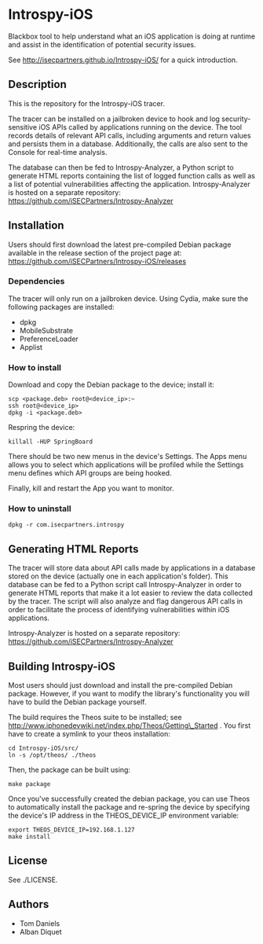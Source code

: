 Introspy-iOS
============

Blackbox tool to help understand what an iOS application is doing at runtime
and assist in the identification of potential security issues.

See http://isecpartners.github.io/Introspy-iOS/ for a quick introduction.


Description
-----------

This is the repository for the Introspy-iOS tracer.

The tracer can be installed on a jailbroken device to hook and log
security-sensitive iOS APIs called by applications running on the device. The
tool records details of relevant API calls, including arguments and return
values and persists them in a database.
Additionally, the calls are also sent to the Console for real-time analysis.

The database can then be fed to Introspy-Analyzer, a Python script to generate
HTML reports containing the list of logged function calls as well as a list of
potential vulnerabilities affecting the application. Introspy-Analyzer is hosted
on a separate repository:
https://github.com/iSECPartners/Introspy-Analyzer


Installation
------------

Users should first download the latest pre-compiled Debian package available
in the release section of the project page at:
https://github.com/iSECPartners/Introspy-iOS/releases

### Dependencies

The tracer will only run on a jailbroken device. Using Cydia, make
sure the following packages are installed:
- dpkg
- MobileSubstrate
- PreferenceLoader
- Applist

### How to install

Download and copy the Debian package to the device; install it:

    scp <package.deb> root@<device_ip>:~
    ssh root@<device_ip>
    dpkg -i <package.deb>

Respring the device:

    killall -HUP SpringBoard

There should be two new menus in the device's Settings. The Apps menu allows you
to select which applications will be profiled while the Settings menu defines
which API groups are being hooked.

Finally, kill and restart the App you want to monitor.

### How to uninstall

    dpkg -r com.isecpartners.introspy


Generating HTML Reports
-----------------------

The tracer will store data about API calls made by applications in a database
stored on the device (actually one in each application's folder). This database
can be fed to a Python script call Introspy-Analyzer in order to generate HTML
reports that make it a lot easier to review the data collected by the tracer.
The script will also analyze and flag dangerous API calls in order to facilitate
the process of identifying vulnerabilities within iOS applications.

Introspy-Analyzer is hosted on a separate repository:
https://github.com/iSECPartners/Introspy-Analyzer


Building Introspy-iOS
---------------------

Most users should just download and install the pre-compiled Debian package.
However, if you want to modify the library's functionality you will have to
build the Debian package yourself.

The build requires the Theos suite to be installed;
see http://www.iphonedevwiki.net/index.php/Theos/Getting\_Started .
You first have to create a symlink to your theos installation:

    cd Introspy-iOS/src/
    ln -s /opt/theos/ ./theos

Then, the package can be built using:

    make package

Once you've successfully created the debian package, you can use Theos to
automatically install the package and re-spring the device by specifying the
device's IP address in the THEOS_DEVICE_IP environment variable:

    export THEOS_DEVICE_IP=192.168.1.127
    make install


License
-------

See ./LICENSE.

Authors
-------

* Tom Daniels
* Alban Diquet
